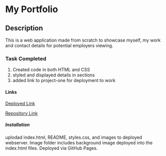 # My Portfolio

## Description

This is a web application made from scratch to showcase myself, my work and contact details for potential employers viewing.

### Task Completed

1. Created code in both HTML and CSS
2. styled and displayed details in sections
3. added link to project-one for deployment to work

#### Links

[Deployed Link](https://don-patey.github.io/)

[Repository Link](https://github.com/Don-Patey/my-page)

##### Installation

uplodad index.html, README, styles.css, and images to deployed webserver. Image folder includes background image deployed into the index.html files. Deployed via GitHub Pages.
